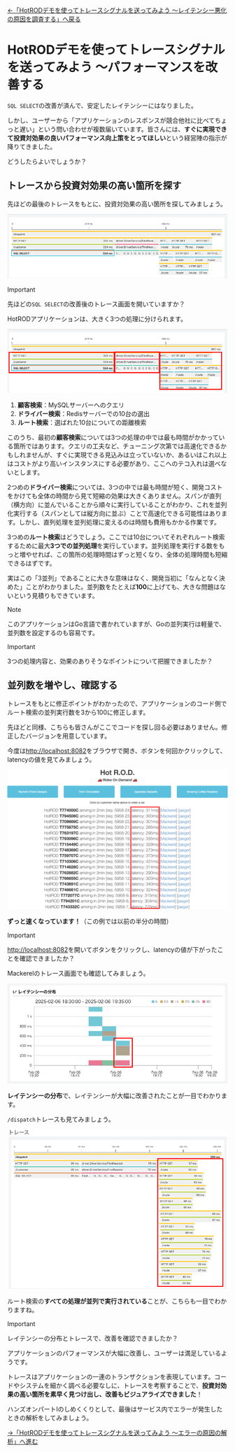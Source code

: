 [←「HotRODデモを使ってトレースシグナルを送ってみよう 〜レイテンシー悪化の原因を調査する」へ戻る](../07-hotrod3/README.md)

# HotRODデモを使ってトレースシグナルを送ってみよう 〜パフォーマンスを改善する

`SQL SELECT`の改善が済んで、安定したレイテンシーにはなりました。

しかし、ユーザーから「アプリケーションのレスポンスが競合他社に比べてちょっと遅い」という問い合わせが複数届いています。皆さんには、**すぐに実現できて投資対効果の良いパフォーマンス向上策をとってほしい**という経営陣の指示が降りてきました。

どうしたらよいでしょうか？

## トレースから投資対効果の高い箇所を探す

先ほどの最後のトレースをもとに、投資対効果の高い箇所を探してみましょう。

![](./nolock.png)

> [!IMPORTANT]
> 先ほどの`SQL SELECT`の改善後のトレース画面を開いていますか？

HotRODアプリケーションは、大きく3つの処理に分けられます。

![](./nolock-draw.png)

1. **顧客検索**：MySQLサーバーへのクエリ
2. **ドライバー検索**：Redisサーバーでの10台の選出
3. **ルート検索**：選ばれた10台についての距離検索

このうち、最初の**顧客検索**については3つの処理の中では最も時間がかかっている箇所ではあります。クエリの工夫など、チューニング次第では高速化できるかもしれませんが、すぐに実現できる見込みは立っていないか、あるいはこれ以上はコストがより高いインスタンスにする必要があり、ここへのテコ入れは選べないとします。

2つめの**ドライバー検索**については、3つの中では最も時間が短く、開発コストをかけても全体の時間から見て短縮の効果は大きくありません。スパンが直列（横方向）に並んでいることから順々に実行していることがわかり、これを並列化実行する（スパンとしては縦方向に並ぶ）ことで高速化できる可能性はあります。しかし、直列処理を並列処理に変えるのは時間も費用もかかる作業です。

3つめの**ルート検索**はどうでしょう。ここでは10台についてそれぞれルート検索するために最大**3つでの並列処理**を実行しています。並列処理を実行する数をもっと増やせれば、この箇所の処理時間はずっと短くなり、全体の処理時間も短縮できるはずです。

実はこの「3並列」であることに大きな意味はなく、開発当初に「なんとなく決めた」ことがわかりました。並列数をたとえば**100**に上げても、大きな問題はないという見積りもできています。

> [!NOTE]
> このアプリケーションはGo言語で書かれていますが、Goの並列実行は軽量で、並列数を設定するのも容易です。

> [!IMPORTANT]
> 3つの処理内容と、効果のありそうなポイントについて把握できましたか？

## 並列数を増やし、確認する

トレースをもとに修正ポイントがわかったので、アプリケーションのコード側でルート検索の並列実行数を3から100に修正します。

先ほどと同様、こちらも皆さんがここでコードを探し回る必要はありません。修正したバージョンを用意しています。

今度は[http://localhost:8082](http://localhost:8082)をブラウザで開き、ボタンを何回かクリックして、latencyの値を見てみましょう。

![](./perf.png)

**ずっと速くなっています！**（この例では以前の半分の時間）

> [!IMPORTANT]
> [http://localhost:8082](http://localhost:8082)を開いてボタンをクリックし、latencyの値が下がったことを確認できましたか？

Mackerelのトレース画面でも確認してみましょう。

![](./faster.png)

**レイテンシーの分布**で、レイテンシーが大幅に改善されたことが一目でわかります。

`/dispatch`トレースも見てみましょう。

![](./parallel.png)

ルート検索の**すべての処理が並列で実行されている**ことが、こちらも一目でわかりますね。

> [!IMPORTANT]
> レイテンシーの分布とトレースで、改善を確認できましたか？

アプリケーションのパフォーマンスが大幅に改善し、ユーザーは満足しているようです。

トレースはアプリケーションの一連のトランザクションを表現しています。コードやシステムを細かく調べる必要なしに、トレースを考察することで、**投資対効果の高い箇所を素早く見つけ出し、改善もビジュアライズできました**！

ハンズオンパートIのしめくくりとして、最後はサービス内でエラーが発生したときの解析をしてみましょう。

[→「HotRODデモを使ってトレースシグナルを送ってみよう 〜エラーの原因の解析」へ進む](../09-hotrod5/README.md)
